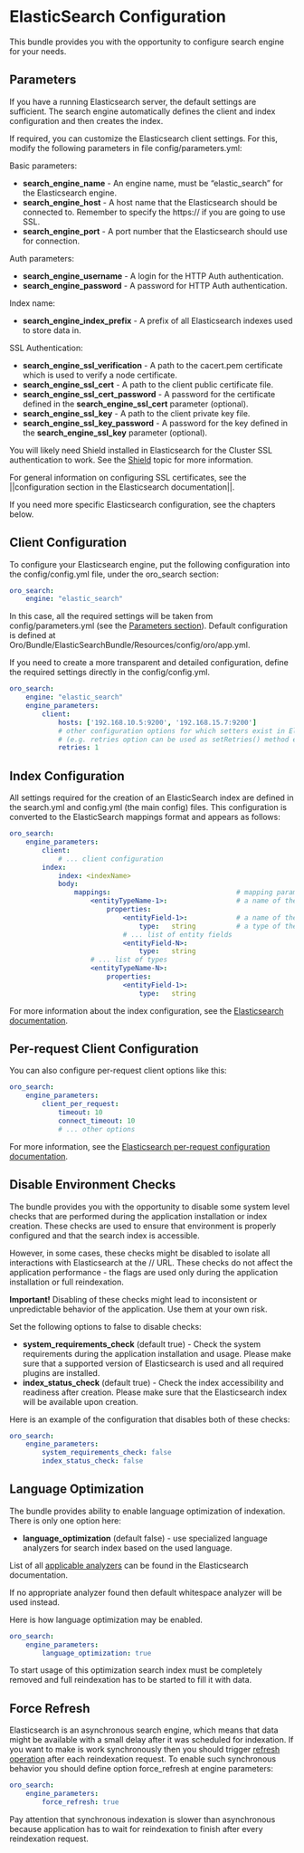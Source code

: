 # ElasticSearch Configuration

This bundle provides you with the opportunity to configure search engine for your needs.

## Parameters

If you have a running Elasticsearch server, the default settings are sufficient. The search engine automatically defines the client and index configuration and then creates the index.

If required, you can customize the Elasticsearch client settings. For this, modify the following parameters in file config/parameters.yml:

Basic parameters:

* **search_engine_name** - An engine name, must be “elastic_search” for the Elasticsearch engine.
* **search_engine_host** - A host name that the Elasticsearch should be connected to. Remember to specify the https:// if you are going to use SSL.
* **search_engine_port** - A port number that the Elasticsearch should use for connection.

Auth parameters:

* **search_engine_username** - A login for the HTTP Auth authentication.
* **search_engine_password** - A password for HTTP Auth authentication.

Index name:

* **search_engine_index_prefix** - A prefix of all Elasticsearch indexes used to store data in.

SSL Authentication:

* **search_engine_ssl_verification** - A path to the cacert.pem certificate which is used to verify a node certificate.
* **search_engine_ssl_cert** - A path to the client public certificate file.
* **search_engine_ssl_cert_password** - A password for the certificate defined in the **search_engine_ssl_cert** parameter (optional).
* **search_engine_ssl_key** - A path to the client private key file.
* **search_engine_ssl_key_password** - A password for the key defined in the **search_engine_ssl_key** parameter (optional).

You will likely need Shield installed in Elasticsearch for the Cluster SSL authentication to work. See the <a href="https://www.elastic.co/products/shield" target="_blank">Shield</a> topic for more information.

For general information on configuring SSL certificates, see the ||configuration section in the Elasticsearch documentation||.

If you need more specific Elasticsearch configuration, see the chapters below.

## Client Configuration

To configure your Elasticsearch engine, put the following configuration into the config/config.yml file, under the oro_search section:

```yaml
oro_search:
    engine: "elastic_search"
```

In this case, all the required settings will be taken from config/parameters.yml (see the [Parameters section](#parameters)).
Default configuration is defined at Oro/Bundle/ElasticSearchBundle/Resources/config/oro/app.yml.

If you need to create a more transparent and detailed configuration, define the required settings directly in the config/config.yml.

```yaml
oro_search:
    engine: "elastic_search"
    engine_parameters:
        client:
            hosts: ['192.168.10.5:9200', '192.168.15.7:9200']
            # other configuration options for which setters exist in ElasticSearch\ClientBuilder class
            # (e.g. retries option can be used as setRetries() method exists)
            retries: 1
```

## Index Configuration

All settings required for the creation of an ElasticSearch index are defined in the search.yml and config.yml (the main config) files. This configuration is converted to the ElasticSearch mappings format and appears as follows:

```yaml
oro_search:
    engine_parameters:
        client:
            # ... client configuration
        index:
            index: <indexName>
            body:
                mappings:                               # mapping parameters
                    <entityTypeName-1>:                 # a name of the type
                        properties:
                            <entityField-1>:            # a name of the field
                                type:   string          # a type of the field
                            # ... list of entity fields
                            <entityField-N>:
                                type:   string
                    # ... list of types
                    <entityTypeName-N>:
                        properties:
                            <entityField-1>:
                                type:   string
```

For more information about the index configuration, see the <a href="https://www.elastic.co/guide/en/elasticsearch/client/php-api/current/_index_management_operations.html" target="_blank">Elasticsearch documentation</a>.

## Per-request Client Configuration

You can also configure per-request client options like this:

```yaml
oro_search:
    engine_parameters:
        client_per_request:
            timeout: 10
            connect_timeout: 10
            # ... other options
```

For more information, see the <a href="https://www.elastic.co/guide/en/elasticsearch/client/php-api/5.x/_per_request_configuration.html" target="_blank">Elasticsearch per-request configuration documentation</a>.

## Disable Environment Checks

The bundle provides you with the opportunity to disable some system level checks that are performed during the application installation or index creation. These checks are used to ensure that environment is properly configured and that the search index is accessible.

However, in some cases, these checks might be disabled to isolate all interactions with Elasticsearch at the /<indexName>/ URL. These checks do not affect the application performance - the flags are used only during the application installation or full reindexation.

**Important!** Disabling of these checks might lead to inconsistent or unpredictable behavior of the application. Use them at your own risk.

Set the following options to false to disable checks:

* **system_requirements_check** (default true) - Check the system requirements during the application installation and usage. Please make sure that a supported version of Elasticsearch is used and all required plugins are installed.
* **index_status_check** (default true) - Check the index accessibility and readiness after creation. Please make sure that the Elasticsearch index will be available upon creation.

Here is an example of the configuration that disables both of these checks:

```yaml
oro_search:
    engine_parameters:
        system_requirements_check: false
        index_status_check: false
```

## Language Optimization

The bundle provides ability to enable language optimization of indexation. There is only one option here:

* **language_optimization** (default false) - use specialized language analyzers for search index based on the used language.

List of all <a href="https://www.elastic.co/guide/en/elasticsearch/reference/6.x/analysis-lang-analyzer.html" target="_blank">applicable analyzers</a> can be found in the Elasticsearch documentation.

If no appropriate analyzer found then default whitespace analyzer will be used instead.

Here is how language optimization may be enabled.

```yaml
oro_search:
    engine_parameters:
        language_optimization: true
```

To start usage of this optimization search index must be completely removed and full reindexation has to be started to fill it with data.

## Force Refresh

Elasticsearch is an asynchronous search engine, which means that data might be available with a small delay after it was scheduled for indexation. If you want to make is work synchronously then you should trigger <a href="https://www.elastic.co/guide/en/elasticsearch/reference/6.x/indices-refresh.html" target="_blank">refresh operation</a> after each reindexation request. To enable such synchronous behavior you should define option force_refresh at engine parameters:

```yaml
oro_search:
    engine_parameters:
        force_refresh: true
```

Pay attention that synchronous indexation is slower than asynchronous because application has to wait for reindexation to finish after every reindexation request.

<!-- Frontend -->
